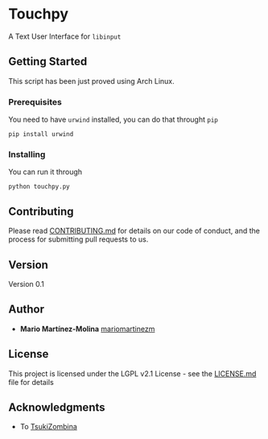 # Touchpy

A Text User Interface for `libinput`

## Getting Started

This script has been just proved using Arch Linux.

### Prerequisites

You need to have `urwind` installed, you can do that throught `pip`

```
pip install urwind
```

### Installing

You can run it through

```
python touchpy.py
```

## Contributing

Please read [CONTRIBUTING.md](https://gist.github.com/PurpleBooth/b24679402957c63ec426) for details on our code of conduct, and the process for submitting pull requests to us.

## Version

Version 0.1 

## Author

* **Mario Martínez-Molina** [mariomartinezm](https://github.com/mariomartinezm)

## License

This project is licensed under the LGPL v2.1 License - see the [LICENSE.md](LICENSE.md) file for details

## Acknowledgments

* To [TsukiZombina](https://github.com/TsukiZombina)
